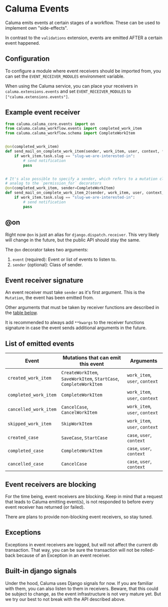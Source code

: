 # Caluma Events

Caluma emits events at certain stages of a workflow. These can be used to implement own "side-effects".

In contrast to the `validations` extension, events are emitted AFTER a certain event happened.

## Configuration

To configure a module where event receivers should be imported from, you can set the `EVENT_RECEIVER_MODULES` environment variable.

When using the Caluma service, you can place your receivers in `caluma.extensions.events` and set `EVENT_RECEIVER_MODULES` to
`["caluma.extensions.events"]`.

## Example event receiver

```python
from caluma.caluma_core.events import on
from caluma.caluma_workflow.events import completed_work_item
from caluma.caluma_workflow.schema import CompleteWorkItem


@on(completed_work_item)
def send_mail_on_complete_work_item(sender, work_item, user, context, **kwargs):
    if work_item.task.slug == "slug-we-are-interested-in":
        # send notification
        pass


# It's also possible to specify a sender, which refers to a mutation class,
# analog to the `permission_for` decorators
@on(completed_work_item, sender=CompleteWorkItem)
def send_mail_on_complete_work_item_2(sender, work_item, user, context, **kwargs):
    if work_item.task.slug == "slug-we-are-interested-in":
        # send notification
        pass
```

## @on

Right now `@on` is just an alias for `django.dispatch.receiver`. This very likely will change
in the future, but the public API should stay the same.

The `@on` decorator takes two arguments:

1. `event` (required): Event or list of events to listen to.
2. `sender` (optional): Class of sender.

## Event receiver signature

An event receiver must take `sender` as it's first argument. This is the `Mutation`, the event has been emitted from.

Other arguments that must be taken by receiver functions are described in the [table below](#list-of-emitted-events).

It is recommended to always add `**kwargs` to the receiver functions signature
in case the event sends additional arguments in the future.

## List of emitted events

| Event                 | Mutations that can emit this event                                | Arguments                      |
| --------------------- | ----------------------------------------------------------------- | ------------------------------ |
| `created_work_item`   | `CreateWorkItem`, `SaveWorkItem`, `StartCase`, `CompleteWorkItem` | `work_item`, `user`, `context` |
| `completed_work_item` | `CompleteWorkItem`                                                | `work_item`, `user`, `context` |
| `cancelled_work_item` | `CancelCase`, `CancelWorkItem`                                    | `work_item`, `user`, `context` |
| `skipped_work_item`   | `SkipWorkItem`                                                    | `work_item`, `user`, `context` |
| `created_case`        | `SaveCase`, `StartCase`                                           | `case`, `user`, `context`      |
| `completed_case`      | `CompleteWorkItem`                                                | `case`, `user`, `context`      |
| `cancelled_case`      | `CancelCase`                                                      | `case`, `user`, `context`      |

## Event receivers are blocking

For the time being, event receivers are blocking. Keep in mind that a request that leads to Caluma
emitting event(s), is not responded to before every event receiver has returned (or failed).

There are plans to provide non-blocking event receivers, so stay tuned.

## Exceptions

Exceptions in event receivers are logged, but will not affect the current db transaction.
That way, you can be sure the transaction will not be rolled-back because of an Exception in an event receiver.

## Built-in django signals

Under the hood, Caluma uses Django signals for now. If you are familiar with them, you can also listen
to them in receivers. Beware, that this could be subject to change, as the event infrastructure
is not very mature yet. But we try our best to not break with the API described above.
